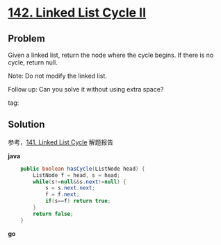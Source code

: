 # [142. Linked List Cycle II](https://leetcode.com/problems/linked-list-cycle-ii/)

## Problem

Given a linked list, return the node where the cycle begins. If there is no cycle, return null.

Note: Do not modify the linked list.

Follow up:
Can you solve it without using extra space?

tag:

## Solution

参考，[141. Linked List Cycle](https://github.com/cxxly/leetcode/blob/master/141.%20Linked%20List%20Cycle.md) 解题报告


**java**

```java
    public boolean hasCycle(ListNode head) {
        ListNode f = head, s = head;
        while(s!=null&&s.next!=null) {
            s = s.next.next;
            f = f.next;
            if(s==f) return true;
        }
        return false;
    }
```

**go**
```go

```
